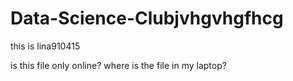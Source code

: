 # Data-Science-Clubjvhgvhgfhcg
this is lina910415


is this file only online?  where is the file in my laptop?
